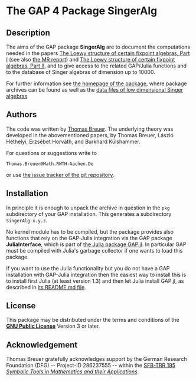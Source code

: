 The GAP 4 Package **SingerAlg**
===============================

Description
-----------

The aims of the GAP package **SingerAlg** are
to document the computations needed in the papers
[The Loewy structure of certain fixpoint algebras, Part I](https://doi.org/10.1016/j.jalgebra.2019.05.004)
(see also [the MR report](http://www.ams.org/mathscinet-getitem?mr=4102117))
and
[The Loewy structure of certain fixpoint algebras, Part II](http://arxiv.org/abs/1912.03065v1),
and to give access to the related GAP/Julia functions and to the database of
Singer algebras of dimension up to 10000.

For further information see [the homepage of the package](http://www.math.rwth-aachen.de/~Thomas.Breuer/singeralg/),
where package archives can be found as well as
the [data files of low dimensional Singer algebras](http://www.math.rwth-aachen.de/~Thomas.Breuer/singeralg/data/).


Authors
-------

The code was written by [Thomas Breuer](http://www.math.rwth-aachen.de/~Thomas.Breuer/).
The underlying theory was developed in the abovementioned papers,
by Thomas Breuer, László Héthelyi, Erzsébet Horváth, and Burkhard Külshammer.

For questions or suggestions write to

    Thomas.Breuer@Math.RWTH-Aachen.De

or use [the issue tracker of the git repository](https://github.com/oscar-system/SingerAlg/issues).


Installation
------------

In principle it is enough to unpack the archive in question in the `pkg`
subdirectory of your GAP installation.
This generates a subdirectory `SingerAlg-x.y.z`.

No kernel module has to be compiled,
but the package provides also functions that rely on
the GAP-Julia integration via the GAP package **JuliaInterface**,
which is part of
[the Julia package GAP.jl](https://github.com/oscar-system/GAP.jl).
In particular GAP must be compiled with Julia's garbage collector
if one wants to load this package.

If you want to use the Julia functionality but you do not have
a GAP installation with GAP-Julia integration
then the easiest way to install this is
to install first Julia (at least version 1.3) and then let Julia install GAP.jl,
as described in [its README.md file](https://github.com/oscar-system/GAP.jl/blob/master/README.md).


License
-------

This package may be distributed under the terms and conditions of the
[**GNU Public License**](http://www.gnu.org/licenses) Version 3 or later.


Acknowledgement
---------------

Thomas Breuer gratefully acknowledges support by
the German Research Foundation (DFG) -- Project-ID 286237555 -- within the
[SFB-TRR 195 *Symbolic Tools in Mathematics and their Applications*](https://www.computeralgebra.de/sfb/).

